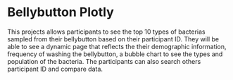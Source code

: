 # Bellybutton Plotly

This projects allows participants to see the top 10 types of bacterias sampled from their bellybutton based on their participant ID. They will be able to see a dynamic page that reflects the their demographic information, frequency of washing the bellybutton, a bubble chart to see the types and population of the bacteria. The participants can also search others participant ID and compare data. 
